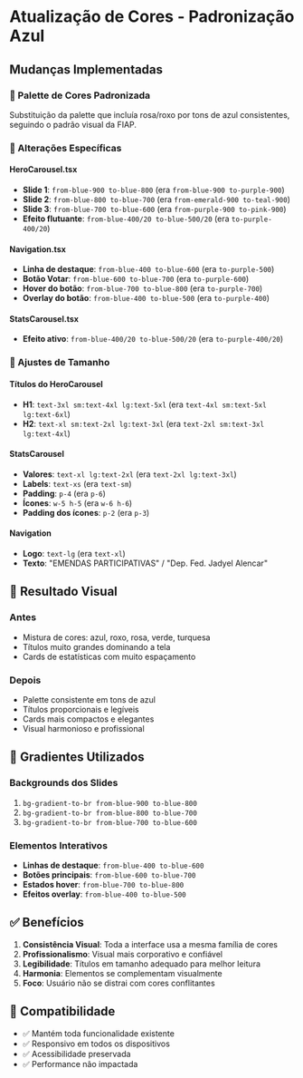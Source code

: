 # Atualização de Cores - Padronização Azul

## Mudanças Implementadas

### 🎨 Palette de Cores Padronizada

Substituição da palette que incluía rosa/roxo por tons de azul consistentes, seguindo o padrão visual da FIAP.

### 📍 Alterações Específicas

#### HeroCarousel.tsx

- **Slide 1**: `from-blue-900 to-blue-800` (era `from-blue-900 to-purple-900`)
- **Slide 2**: `from-blue-800 to-blue-700` (era `from-emerald-900 to-teal-900`)
- **Slide 3**: `from-blue-700 to-blue-600` (era `from-purple-900 to-pink-900`)
- **Efeito flutuante**: `from-blue-400/20 to-blue-500/20` (era `to-purple-400/20`)

#### Navigation.tsx

- **Linha de destaque**: `from-blue-400 to-blue-600` (era `to-purple-500`)
- **Botão Votar**: `from-blue-600 to-blue-700` (era `to-purple-600`)
- **Hover do botão**: `from-blue-700 to-blue-800` (era `to-purple-700`)
- **Overlay do botão**: `from-blue-400 to-blue-500` (era `to-purple-400`)

#### StatsCarousel.tsx

- **Efeito ativo**: `from-blue-400/20 to-blue-500/20` (era `to-purple-400/20`)

### 📏 Ajustes de Tamanho

#### Títulos do HeroCarousel

- **H1**: `text-3xl sm:text-4xl lg:text-5xl` (era `text-4xl sm:text-5xl lg:text-6xl`)
- **H2**: `text-xl sm:text-2xl lg:text-3xl` (era `text-2xl sm:text-3xl lg:text-4xl`)

#### StatsCarousel

- **Valores**: `text-xl lg:text-2xl` (era `text-2xl lg:text-3xl`)
- **Labels**: `text-xs` (era `text-sm`)
- **Padding**: `p-4` (era `p-6`)
- **Ícones**: `w-5 h-5` (era `w-6 h-6`)
- **Padding dos ícones**: `p-2` (era `p-3`)

#### Navigation

- **Logo**: `text-lg` (era `text-xl`)
- **Texto**: "EMENDAS PARTICIPATIVAS" / "Dep. Fed. Jadyel Alencar"

## 🎯 Resultado Visual

### Antes

- Mistura de cores: azul, roxo, rosa, verde, turquesa
- Títulos muito grandes dominando a tela
- Cards de estatísticas com muito espaçamento

### Depois

- Palette consistente em tons de azul
- Títulos proporcionais e legíveis
- Cards mais compactos e elegantes
- Visual harmonioso e profissional

## 🔄 Gradientes Utilizados

### Backgrounds dos Slides

1. `bg-gradient-to-br from-blue-900 to-blue-800`
2. `bg-gradient-to-br from-blue-800 to-blue-700`
3. `bg-gradient-to-br from-blue-700 to-blue-600`

### Elementos Interativos

- **Linhas de destaque**: `from-blue-400 to-blue-600`
- **Botões principais**: `from-blue-600 to-blue-700`
- **Estados hover**: `from-blue-700 to-blue-800`
- **Efeitos overlay**: `from-blue-400 to-blue-500`

## ✅ Benefícios

1. **Consistência Visual**: Toda a interface usa a mesma família de cores
2. **Profissionalismo**: Visual mais corporativo e confiável
3. **Legibilidade**: Títulos em tamanho adequado para melhor leitura
4. **Harmonia**: Elementos se complementam visualmente
5. **Foco**: Usuário não se distrai com cores conflitantes

## 🚀 Compatibilidade

- ✅ Mantém toda funcionalidade existente
- ✅ Responsivo em todos os dispositivos
- ✅ Acessibilidade preservada
- ✅ Performance não impactada
